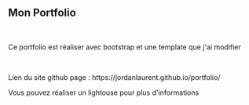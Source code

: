 <h2>Mon Portfolio</h2><br>
<p>Ce portfolio est réaliser avec bootstrap et une template que j'ai modifier</p><br>
<p>Lien du site github page : https://jordanlaurent.github.io/portfolio/ </p>
<p>Vous pouvez réaliser un lightouse pour plus d'informations</p>